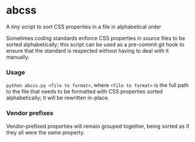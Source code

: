 # abcss
A tiny script to sort CSS properties in a file in alphabetical order


Sometimes coding standards enforce CSS properties in source files to be sorted alphabetically; this script can be used as a pre-commit git hook to ensure that the standard is respected without having to deal with it manually.

### Usage

`python abcss.py <file to format>`, where `<file to format>` is the full path to the file that needs to be formatted with CSS properties sorted alphabetically; it will be rewritten in-place.

### Vendor prefixes
Vendor-prefixed properties will remain grouped together, being sorted as if they all were the same property.
